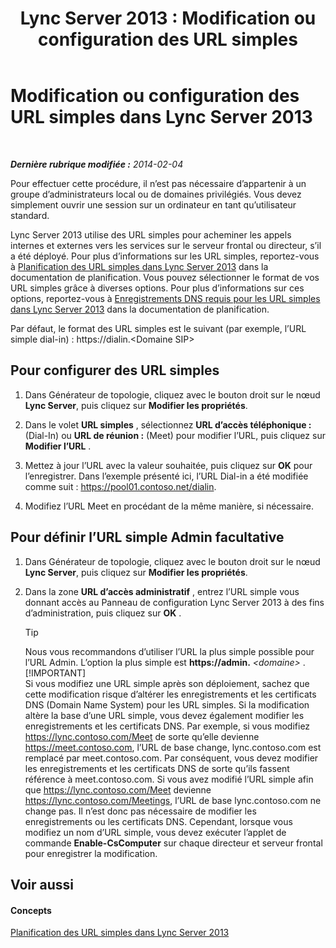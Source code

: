 ﻿---
title: 'Lync Server 2013 : Modification ou configuration des URL simples'
TOCTitle: Modification ou configuration des URL simples
ms:assetid: 0008aeea-4ae9-4e36-83cd-ef7ff7b6e128
ms:mtpsurl: https://technet.microsoft.com/fr-fr/library/Gg398063(v=OCS.15)
ms:contentKeyID: 49296047
ms.date: 05/20/2016
mtps_version: v=OCS.15
ms.translationtype: HT
---

# Modification ou configuration des URL simples dans Lync Server 2013

 

_**Dernière rubrique modifiée :** 2014-02-04_

Pour effectuer cette procédure, il n’est pas nécessaire d’appartenir à un groupe d’administrateurs local ou de domaines privilégiés. Vous devez simplement ouvrir une session sur un ordinateur en tant qu’utilisateur standard.

Lync Server 2013 utilise des URL simples pour acheminer les appels internes et externes vers les services sur le serveur frontal ou directeur, s’il a été déployé. Pour plus d’informations sur les URL simples, reportez-vous à [Planification des URL simples dans Lync Server 2013](lync-server-2013-planning-for-simple-urls.md) dans la documentation de planification. Vous pouvez sélectionner le format de vos URL simples grâce à diverses options. Pour plus d’informations sur ces options, reportez-vous à [Enregistrements DNS requis pour les URL simples dans Lync Server 2013](lync-server-2013-dns-requirements-for-simple-urls.md) dans la documentation de planification.

Par défaut, le format des URL simples est le suivant (par exemple, l’URL simple dial-in) : https://dialin.\<Domaine SIP\>

## Pour configurer des URL simples

1.  Dans Générateur de topologie, cliquez avec le bouton droit sur le nœud **Lync Server**, puis cliquez sur **Modifier les propriétés**.

2.  Dans le volet **URL simples** , sélectionnez **URL d’accès téléphonique :** (Dial-In) ou **URL de réunion :** (Meet) pour modifier l’URL, puis cliquez sur **Modifier l’URL** .

3.  Mettez à jour l’URL avec la valeur souhaitée, puis cliquez sur **OK** pour l’enregistrer. Dans l’exemple présenté ici, l’URL Dial-in a été modifiée comme suit : https://pool01.contoso.net/dialin.

4.  Modifiez l’URL Meet en procédant de la même manière, si nécessaire.

## Pour définir l’URL simple Admin facultative

1.  Dans Générateur de topologie, cliquez avec le bouton droit sur le nœud **Lync Server**, puis cliquez sur **Modifier les propriétés**.

2.  Dans la zone **URL d’accès administratif** , entrez l’URL simple vous donnant accès au Panneau de configuration Lync Server 2013 à des fins d’administration, puis cliquez sur **OK** .
    
    > [!tip]  
    > Nous vous recommandons d’utiliser l’URL la plus simple possible pour l’URL Admin. L’option la plus simple est <strong>https://admin.</strong> <em>&lt;domaine&gt;</em> .    
    > [!IMPORTANT]  
    > Si vous modifiez une URL simple après son déploiement, sachez que cette modification risque d’altérer les enregistrements et les certificats DNS (Domain Name System) pour les URL simples. Si la modification altère la base d’une URL simple, vous devez également modifier les enregistrements et les certificats DNS. Par exemple, si vous modifiez https://lync.contoso.com/Meet de sorte qu’elle devienne https://meet.contoso.com, l’URL de base change, lync.contoso.com est remplacé par meet.contoso.com. Par conséquent, vous devez modifier les enregistrements et les certificats DNS de sorte qu’ils fassent référence à meet.contoso.com. Si vous avez modifié l’URL simple afin que https://lync.contoso.com/Meet devienne https://lync.contoso.com/Meetings, l’URL de base lync.contoso.com ne change pas. Il n’est donc pas nécessaire de modifier les enregistrements ou les certificats DNS. Cependant, lorsque vous modifiez un nom d’URL simple, vous devez exécuter l’applet de commande <strong>Enable-CsComputer</strong> sur chaque directeur et serveur frontal pour enregistrer la modification.

## Voir aussi

#### Concepts

[Planification des URL simples dans Lync Server 2013](lync-server-2013-planning-for-simple-urls.md)

